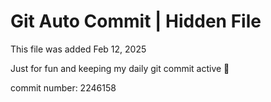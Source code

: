 # Git Auto Commit | Hidden File

This file was added Feb 12, 2025

Just for fun and keeping my daily git commit active 🤪

commit number: 2246158

